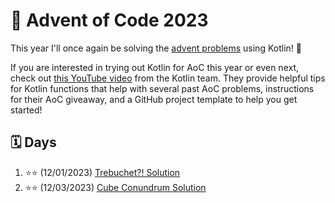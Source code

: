 # :christmas_tree: Advent of Code 2023

This year I'll once again be solving the [advent problems](https://adventofcode.com/) using Kotlin! :clinking_glasses:

If you are interested in trying out Kotlin for AoC this year or even next, check out [this YouTube video](https://youtu.be/6-XSehwRgSY) from the Kotlin team. They provide helpful tips for Kotlin functions that help with several past AoC problems, instructions for their AoC giveaway, and a GitHub project template to help you get started!

## :spiral_calendar: Days

1. :star::star: (12/01/2023) [Trebuchet?! Solution](src/main/kotlin/Day01.kt)
2. :star::star: (12/03/2023) [Cube Conundrum Solution](src/main/kotlin/Day02.kt)
